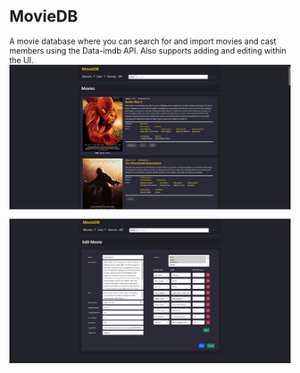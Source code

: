 # MovieDB
A movie database where you can search for and import movies and cast members using the Data-imdb API. Also supports adding and editing within the UI.
</br>
<a href="img/MovieDB.png"><img src="img/MovieDB.png" align="center" width="600"></a></br></br>
<a href="img/MovieDBEdit.png"><img src="img/MovieDBEdit.png" align="center" width="600"></a>
